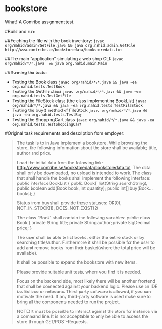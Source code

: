 # bookstore
What? A Contribe assignment test.

#Build and run:

##Fetching the file with the book inventory:
`javac org/nahid/admin/GetFile.java && java org.nahid.admin.GetFile http://www.contribe.se/bookstoredata/bookstoredata.txt`

##The main "application" simulating a web shop CLI:
`javac org/nahid/*/*.java  && java org.nahid.main.Main`

##Running the tests:
* Testing the Book class `javac org/nahid/*/*.java && java -ea org.nahid.tests.TestBook`
* Testing the GetFile class `javac org/nahid/*/*.java && java -ea org.nahid.tests.TestGetFile`
* Testing the FileStock class (the class implementing BookList) `javac org/nahid/*/*.java && java -ea org.nahid.tests.TestFileStock`
* Testing the buy() method of FileStock `javac org/nahid/*/*.java && java -ea org.nahid.tests.TestBuy`
* Testing the ShoppingCart class `javac org/nahid/*/*.java && java -ea org.nahid.tests.TestShoppingCart`

#Original task requirements and description from employer:

>The task is to in Java implement a bookstore. While browsing the store, the following information about the store shall be available; title, author and price.
>
>Load the initial data from the following link:
>http://www.contribe.se/bookstoredata/bookstoredata.txt,
>The data shall only be downloaded, no upload is intended to work.
>The class that shall handle the books shall implement the following interface:
>public interface BookList {
>   public Book[] list(String searchString);
>      public boolean add(Book book, int quantity);
>         public int[] buy(Book... books);
>	 }
>
>Status from buy shall provide these statuses:
>OK(0),
>NOT_IN_STOCK(1),
>DOES_NOT_EXIST(2)
>
>The class “Book” shall contain the following variables:
>public class Book {
>   private String title;
>   private String author;
>   private BigDecimal price;
>}
>
>
>The user shall be able to list books, either the entire stock or by searching title/author.
>Furthermore it shall be possible for the user to add and remove books from their basket(where the total price will be available).
>
>It shall be possible to expand the bookstore with new items.
>
>Please provide suitable unit tests, where you find it is needed.
>
>Focus on the backend side, most likely there will be another frontend that shall be connected against your backend logic. Please use an IDE i.e. Eclipse or netbeans.
>Third-party software is allowed, if you can motivate the need. If any third-party software is used make sure to bring all the components needed to run the project.
>
>NOTE! It must be possible to interact against the store for instance via a command line. It is not acceptable to only be able to access the store through GET/POST-Requests.
